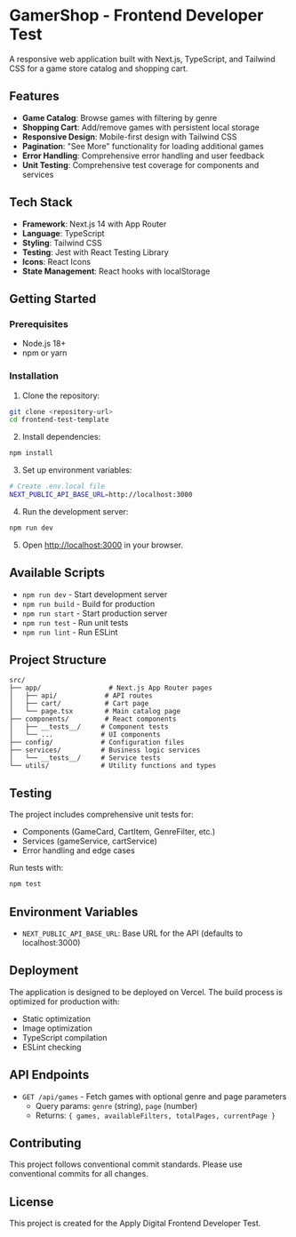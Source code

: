 # GamerShop - Frontend Developer Test

A responsive web application built with Next.js, TypeScript, and Tailwind CSS for a game store catalog and shopping cart.

## Features

- **Game Catalog**: Browse games with filtering by genre
- **Shopping Cart**: Add/remove games with persistent local storage
- **Responsive Design**: Mobile-first design with Tailwind CSS
- **Pagination**: "See More" functionality for loading additional games
- **Error Handling**: Comprehensive error handling and user feedback
- **Unit Testing**: Comprehensive test coverage for components and services

## Tech Stack

- **Framework**: Next.js 14 with App Router
- **Language**: TypeScript
- **Styling**: Tailwind CSS
- **Testing**: Jest with React Testing Library
- **Icons**: React Icons
- **State Management**: React hooks with localStorage

## Getting Started

### Prerequisites

- Node.js 18+
- npm or yarn

### Installation

1. Clone the repository:

```bash
git clone <repository-url>
cd frontend-test-template
```

2. Install dependencies:

```bash
npm install
```

3. Set up environment variables:

```bash
# Create .env.local file
NEXT_PUBLIC_API_BASE_URL=http://localhost:3000
```

4. Run the development server:

```bash
npm run dev
```

5. Open [http://localhost:3000](http://localhost:3000) in your browser.

## Available Scripts

- `npm run dev` - Start development server
- `npm run build` - Build for production
- `npm run start` - Start production server
- `npm run test` - Run unit tests
- `npm run lint` - Run ESLint

## Project Structure

```
src/
├── app/                 # Next.js App Router pages
│   ├── api/            # API routes
│   ├── cart/           # Cart page
│   └── page.tsx        # Main catalog page
├── components/         # React components
│   ├── __tests__/     # Component tests
│   └── ...            # UI components
├── config/            # Configuration files
├── services/          # Business logic services
│   └── __tests__/     # Service tests
└── utils/             # Utility functions and types
```

## Testing

The project includes comprehensive unit tests for:

- Components (GameCard, CartItem, GenreFilter, etc.)
- Services (gameService, cartService)
- Error handling and edge cases

Run tests with:

```bash
npm test
```

## Environment Variables

- `NEXT_PUBLIC_API_BASE_URL`: Base URL for the API (defaults to localhost:3000)

## Deployment

The application is designed to be deployed on Vercel. The build process is optimized for production with:

- Static optimization
- Image optimization
- TypeScript compilation
- ESLint checking

## API Endpoints

- `GET /api/games` - Fetch games with optional genre and page parameters
  - Query params: `genre` (string), `page` (number)
  - Returns: `{ games, availableFilters, totalPages, currentPage }`

## Contributing

This project follows conventional commit standards. Please use conventional commits for all changes.

## License

This project is created for the Apply Digital Frontend Developer Test.
